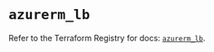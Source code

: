 # `azurerm_lb`

Refer to the Terraform Registry for docs: [`azurerm_lb`](https://registry.terraform.io/providers/hashicorp/azurerm/4.10.0/docs/resources/lb).
